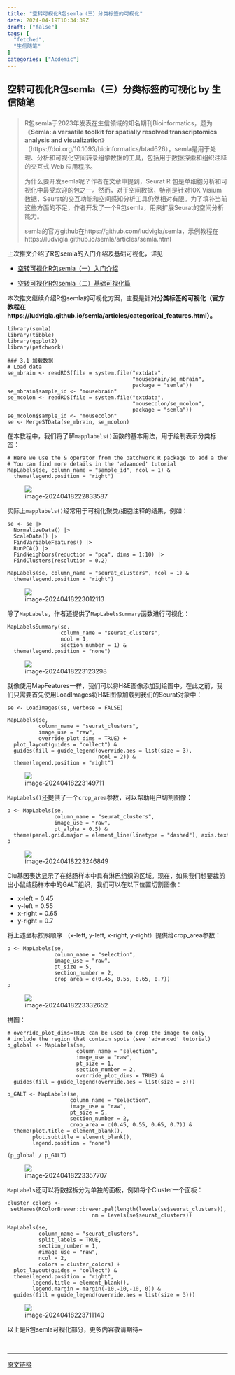 ```yaml
---
title: "空转可视化R包semla（三）分类标签的可视化"
date: 2024-04-19T10:34:39Z
draft: ["false"]
tags: [
  "fetched",
  "生信随笔"
]
categories: ["Acdemic"]
---
```

空转可视化R包semla（三）分类标签的可视化 by 生信随笔
------
<div><section data-tool="mdnice编辑器" data-website="https://www.mdnice.com"><h3 data-tool="mdnice编辑器"></h3><blockquote data-tool="mdnice编辑器"><p>R包semla于2023年发表在生信领域的知名期刊Bioinformatics，题为《<strong>Semla: a versatile toolkit for spatially resolved transcriptomics analysis and visualization</strong>》（https://doi.org/10.1093/bioinformatics/btad626）。semla是用于处理、分析和可视化空间转录组学数据的工具，包括用于数据探索和组织注释的交互式 Web 应用程序。</p><p>为什么要开发semla呢？作者在文章中提到，Seurat R 包是单细胞分析和可视化中最受欢迎的包之一。然而，对于空间数据，特别是针对10X Visium数据，Seurat的交互功能和空间感知分析工具仍然相对有限。为了填补当前这些方面的不足，作者开发了一个R包semla，用来扩展Seurat的空间分析能力。</p><p>semla的官方github在https://github.com/ludvigla/semla，示例教程在https://ludvigla.github.io/semla/articles/semla.html</p></blockquote><p data-tool="mdnice编辑器">上次推文介绍了R包semla的入门介绍及基础可视化，详见</p><ul data-tool="mdnice编辑器"><li><section><p><a href="https://mp.weixin.qq.com/s?__biz=Mzg5MjcxNzg1NA==&amp;mid=2247488065&amp;idx=1&amp;sn=b4a5261bb50f81b5e5055049dd5e0b1d&amp;scene=21#wechat_redirect" data-linktype="2">空转可视化R包semla（一）入门介绍</a></p></section></li><li><section><p><a href="https://mp.weixin.qq.com/s?__biz=Mzg5MjcxNzg1NA==&amp;mid=2247488096&amp;idx=1&amp;sn=5efd8b4bc6a59f6b6698595cd0a8acc0&amp;scene=21#wechat_redirect" data-linktype="2">空转可视化R包semla（二）基础可视化篇</a></p></section></li></ul><p><span>本次推文继续介绍R包semla的可视化方案，主要是针对</span><strong>分类标签的可视化（官方教程在https://ludvigla.github.io/semla/articles/categorical_features.html）。</strong><strong></strong></p><pre data-tool="mdnice编辑器"><span></span><code><span>library</span>(semla)<br><span>library</span>(tibble)<br><span>library</span>(ggplot2)<br><span>library</span>(patchwork)<br><br><span>### 3.1 加载数据</span><br><span># Load data</span><br>se_mbrain &lt;- readRDS(file = system.file(<span>"extdata"</span>, <br>                                        <span>"mousebrain/se_mbrain"</span>, <br>                                        package = <span>"semla"</span>))<br>se_mbrain$sample_id &lt;- <span>"mousebrain"</span><br>se_mcolon &lt;- readRDS(file = system.file(<span>"extdata"</span>, <br>                                        <span>"mousecolon/se_mcolon"</span>, <br>                                        package = <span>"semla"</span>))<br>se_mcolon$sample_id &lt;- <span>"mousecolon"</span><br>se &lt;- MergeSTData(se_mbrain, se_mcolon)<br></code></pre><p data-tool="mdnice编辑器">在本教程中，我们将了解<code>mapplabels()</code>函数的基本用法，用于绘制表示分类标签：</p><pre data-tool="mdnice编辑器"><span></span><code><span># Here we use the &amp; operator from the patchwork R package to add a theme</span><br><span># You can find more details in the 'advanced' tutorial</span><br>MapLabels(se, column_name = <span>"sample_id"</span>, ncol = <span>1</span>) &amp;<br>  theme(legend.position = <span>"right"</span>)<br></code></pre><figure data-tool="mdnice编辑器"><img data-imgfileid="100004467" data-ratio="1.4311512415349887" data-src="https://mmbiz.qpic.cn/mmbiz_jpg/fTW9zRI3eqVugfICzgwvXic6LnFFcRAGLLtudh3aLb3dLlpHsPuF7iaib0NuqicOhumF4g62kKRbd8eLo0IRDiat0pA/640?wx_fmt=other&amp;from=appmsg" data-type="other" data-w="443" src="https://mmbiz.qpic.cn/mmbiz_jpg/fTW9zRI3eqVugfICzgwvXic6LnFFcRAGLLtudh3aLb3dLlpHsPuF7iaib0NuqicOhumF4g62kKRbd8eLo0IRDiat0pA/640?wx_fmt=other&amp;from=appmsg"><figcaption>image-20240418222833587</figcaption></figure><p data-tool="mdnice编辑器">实际上<code>mapplabels()</code>经常用于可视化聚类/细胞注释的结果，例如：</p><pre data-tool="mdnice编辑器"><span></span><code>se &lt;- se |&gt;<br>  NormalizeData() |&gt;<br>  ScaleData() |&gt;<br>  FindVariableFeatures() |&gt;<br>  RunPCA() |&gt;<br>  FindNeighbors(reduction = <span>"pca"</span>, dims = <span>1</span>:<span>10</span>) |&gt;<br>  FindClusters(resolution = <span>0.2</span>)<br></code></pre><pre data-tool="mdnice编辑器"><span></span><code>MapLabels(se, column_name = <span>"seurat_clusters"</span>, ncol = <span>1</span>) &amp;<br>  theme(legend.position = <span>"right"</span>)<br></code></pre><figure data-tool="mdnice编辑器"><img data-imgfileid="100004469" data-ratio="1.5057251908396947" data-src="https://mmbiz.qpic.cn/mmbiz_jpg/fTW9zRI3eqVugfICzgwvXic6LnFFcRAGLQZaInHh3tbCiaPKcXgKxpWjX8VKqArPR9DddCDpcP8gLoJKfITZiboGg/640?wx_fmt=other&amp;from=appmsg" data-type="other" data-w="524" src="https://mmbiz.qpic.cn/mmbiz_jpg/fTW9zRI3eqVugfICzgwvXic6LnFFcRAGLQZaInHh3tbCiaPKcXgKxpWjX8VKqArPR9DddCDpcP8gLoJKfITZiboGg/640?wx_fmt=other&amp;from=appmsg"><figcaption>image-20240418223012113</figcaption></figure><p data-tool="mdnice编辑器">除了<code>MapLabels</code>，作者还提供了<code>MapLabelsSummary</code>函数进行可视化：</p><pre data-tool="mdnice编辑器"><span></span><code>MapLabelsSummary(se, <br>                 column_name = <span>"seurat_clusters"</span>, <br>                 ncol = <span>1</span>, <br>                 section_number = <span>1</span>) &amp;<br>  theme(legend.position = <span>"none"</span>)<br></code></pre><figure data-tool="mdnice编辑器"><img data-imgfileid="100004470" data-ratio="0.7039473684210527" data-src="https://mmbiz.qpic.cn/mmbiz_jpg/fTW9zRI3eqVugfICzgwvXic6LnFFcRAGLkgbpj6PQEACwIWslnH6iajrmIicia9sulI3ADp0aV4N0heXbWcSrPib0icw/640?wx_fmt=other&amp;from=appmsg" data-type="other" data-w="608" src="https://mmbiz.qpic.cn/mmbiz_jpg/fTW9zRI3eqVugfICzgwvXic6LnFFcRAGLkgbpj6PQEACwIWslnH6iajrmIicia9sulI3ADp0aV4N0heXbWcSrPib0icw/640?wx_fmt=other&amp;from=appmsg"><figcaption>image-20240418223123298</figcaption></figure><p data-tool="mdnice编辑器">就像使用MapFeatures一样，我们可以将H&amp;E图像添加到绘图中。在此之前，我们只需要首先使用LoadImages将H&amp;E图像加载到我们的Seurat对象中：</p><pre data-tool="mdnice编辑器"><span></span><code>se &lt;- LoadImages(se, verbose = <span>FALSE</span>)<br><br>MapLabels(se, <br>          column_name = <span>"seurat_clusters"</span>, <br>          image_use = <span>"raw"</span>, <br>          override_plot_dims = <span>TRUE</span>) +<br>  plot_layout(guides = <span>"collect"</span>) &amp;<br>  guides(fill = guide_legend(override.aes = list(size = <span>3</span>), <br>                             ncol = <span>2</span>)) &amp;<br>  theme(legend.position = <span>"right"</span>)<br></code></pre><figure data-tool="mdnice编辑器"><img data-imgfileid="100004471" data-ratio="0.40929535232383807" data-src="https://mmbiz.qpic.cn/mmbiz_jpg/fTW9zRI3eqVugfICzgwvXic6LnFFcRAGLCAibkyicIaZHyv7ibVxia5zSPHib52dK5AuU1h5DMJ6f4RNzCxdRV4Q4IvQ/640?wx_fmt=other&amp;from=appmsg" data-type="other" data-w="667" src="https://mmbiz.qpic.cn/mmbiz_jpg/fTW9zRI3eqVugfICzgwvXic6LnFFcRAGLCAibkyicIaZHyv7ibVxia5zSPHib52dK5AuU1h5DMJ6f4RNzCxdRV4Q4IvQ/640?wx_fmt=other&amp;from=appmsg"><figcaption>image-20240418223149711</figcaption></figure><p data-tool="mdnice编辑器"><code>MapLabels()</code>还提供了一个<code>crop_area</code>参数，可以帮助用户切割图像：</p><pre data-tool="mdnice编辑器"><span></span><code>p &lt;- MapLabels(se, <br>               column_name = <span>"seurat_clusters"</span>, <br>               image_use = <span>"raw"</span>, <br>               pt_alpha = <span>0.5</span>) &amp;<br>  theme(panel.grid.major = element_line(linetype = <span>"dashed"</span>), axis.text = element_text())<br>p<br></code></pre><figure data-tool="mdnice编辑器"><img data-imgfileid="100004468" data-ratio="0.5069337442218799" data-src="https://mmbiz.qpic.cn/mmbiz_jpg/fTW9zRI3eqVugfICzgwvXic6LnFFcRAGLMrDnJJMwMapmVB4bAhIurRRg9m83MriaZXeVaYfwICiaAH8pKbr9nSSw/640?wx_fmt=other&amp;from=appmsg" data-type="other" data-w="649" src="https://mmbiz.qpic.cn/mmbiz_jpg/fTW9zRI3eqVugfICzgwvXic6LnFFcRAGLMrDnJJMwMapmVB4bAhIurRRg9m83MriaZXeVaYfwICiaAH8pKbr9nSSw/640?wx_fmt=other&amp;from=appmsg"><figcaption>image-20240418223246849</figcaption></figure><p data-tool="mdnice编辑器">Clu基因表达显示了在结肠样本中具有淋巴组织的区域。现在，如果我们想要裁剪出小鼠结肠样本中的GALT组织，我们可以在以下位置切割图像：</p><ul data-tool="mdnice编辑器"><li><section>x-left = 0.45</section></li><li><section>y-left = 0.55</section></li><li><section>x-right = 0.65</section></li><li><section>y-right = 0.7</section></li></ul><p data-tool="mdnice编辑器">将上述坐标按照顺序 （x-left, y-left, x-right, y-right）提供给crop_area参数：</p><pre data-tool="mdnice编辑器"><span></span><code>p &lt;- MapLabels(se, <br>               column_name = <span>"selection"</span>, <br>               image_use = <span>"raw"</span>, <br>               pt_size = <span>5</span>, <br>               section_number = <span>2</span>, <br>               crop_area = c(<span>0.45</span>, <span>0.55</span>, <span>0.65</span>, <span>0.7</span>))<br>p<br></code></pre><figure data-tool="mdnice编辑器"><img data-imgfileid="100004475" data-ratio="0.7725947521865889" data-src="https://mmbiz.qpic.cn/mmbiz_jpg/fTW9zRI3eqVugfICzgwvXic6LnFFcRAGLJ5yzm2sYS1NyRZsEZGBfRnu3xynuEAQgO1AuqD8pIlQugAWPBJsg1w/640?wx_fmt=other&amp;from=appmsg" data-type="other" data-w="686" src="https://mmbiz.qpic.cn/mmbiz_jpg/fTW9zRI3eqVugfICzgwvXic6LnFFcRAGLJ5yzm2sYS1NyRZsEZGBfRnu3xynuEAQgO1AuqD8pIlQugAWPBJsg1w/640?wx_fmt=other&amp;from=appmsg"><figcaption>image-20240418223332652</figcaption></figure><p data-tool="mdnice编辑器">拼图：</p><pre data-tool="mdnice编辑器"><span></span><code><span># override_plot_dims=TRUE can be used to crop the image to only</span><br><span># include the region that contain spots (see 'advanced' tutorial)</span><br>p_global &lt;- MapLabels(se, <br>                      column_name = <span>"selection"</span>, <br>                      image_use = <span>"raw"</span>,<br>                      pt_size = <span>1</span>, <br>                      section_number = <span>2</span>, <br>                      override_plot_dims = <span>TRUE</span>) &amp;<br>  guides(fill = guide_legend(override.aes = list(size = <span>3</span>)))<br><br>p_GALT &lt;- MapLabels(se, <br>                    column_name = <span>"selection"</span>, <br>                    image_use = <span>"raw"</span>,  <br>                    pt_size = <span>5</span>, <br>                    section_number = <span>2</span>, <br>                    crop_area = c(<span>0.45</span>, <span>0.55</span>, <span>0.65</span>, <span>0.7</span>)) &amp;<br>  theme(plot.title = element_blank(), <br>        plot.subtitle = element_blank(), <br>        legend.position = <span>"none"</span>)<br><br>(p_global / p_GALT)<br></code></pre><figure data-tool="mdnice编辑器"><img data-imgfileid="100004476" data-ratio="1.5139146567717996" data-src="https://mmbiz.qpic.cn/mmbiz_jpg/fTW9zRI3eqVugfICzgwvXic6LnFFcRAGLHfpLyzReOMnRezRkNhcqyNibdhQDwtKNWcvC37RLLmePuTqnvWZgmMw/640?wx_fmt=other&amp;from=appmsg" data-type="other" data-w="539" src="https://mmbiz.qpic.cn/mmbiz_jpg/fTW9zRI3eqVugfICzgwvXic6LnFFcRAGLHfpLyzReOMnRezRkNhcqyNibdhQDwtKNWcvC37RLLmePuTqnvWZgmMw/640?wx_fmt=other&amp;from=appmsg"><figcaption>image-20240418223357707</figcaption></figure><p data-tool="mdnice编辑器"><code>MapLabels</code>还可以将数据拆分为单独的面板，例如每个Cluster一个面板：</p><pre data-tool="mdnice编辑器"><span></span><code>cluster_colors &lt;- setNames(RColorBrewer::brewer.pal(length(levels(se$seurat_clusters)), <span>"Set1"</span>), <br>                           nm = levels(se$seurat_clusters))<br><br>MapLabels(se, <br>          column_name = <span>"seurat_clusters"</span>, <br>          split_labels = <span>TRUE</span>,<br>          section_number = <span>1</span>, <br>          <span>#image_use = "raw", </span><br>          ncol = <span>2</span>,<br>          colors = cluster_colors) +<br>  plot_layout(guides = <span>"collect"</span>) &amp;<br>  theme(legend.position = <span>"right"</span>, <br>        legend.title = element_blank(), <br>        legend.margin = margin(-<span>10</span>,-<span>10</span>,-<span>10</span>, <span>0</span>)) &amp;<br>  guides(fill = guide_legend(override.aes = list(size = <span>3</span>)))<br></code></pre><figure data-tool="mdnice编辑器"><img data-imgfileid="100004474" data-ratio="0.9554030874785592" data-src="https://mmbiz.qpic.cn/mmbiz_jpg/fTW9zRI3eqVugfICzgwvXic6LnFFcRAGL0GNW0EFA9eGLfoLIb4Dewhwq9403agHL2PcqE88RJrWDMK9mzXAvQQ/640?wx_fmt=other&amp;from=appmsg" data-type="other" data-w="583" src="https://mmbiz.qpic.cn/mmbiz_jpg/fTW9zRI3eqVugfICzgwvXic6LnFFcRAGL0GNW0EFA9eGLfoLIb4Dewhwq9403agHL2PcqE88RJrWDMK9mzXAvQQ/640?wx_fmt=other&amp;from=appmsg"><figcaption>image-20240418223711140</figcaption></figure><p data-tool="mdnice编辑器">以上是R包semla可视化部分，更多内容敬请期待~</p></section><p><br></p><p><mp-style-type data-value="3"></mp-style-type></p></div>  
<hr>
<a href="https://mp.weixin.qq.com/s/5h9t9Li7yShs8Mh8FlDcVg",target="_blank" rel="noopener noreferrer">原文链接</a>
